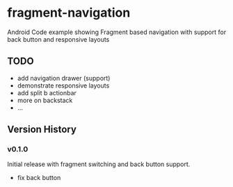 fragment-navigation
===================

Android Code example showing Fragment based navigation with support for back button and responsive layouts 

## TODO

* add navigation drawer (support)
* demonstrate responsive layouts
* add split b actionbar 
* more on backstack 
* ...

## Version History

### v0.1.0

Initial release with fragment switching and back button support.

* fix back button
